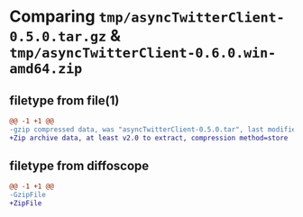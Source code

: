 # Comparing `tmp/asyncTwitterClient-0.5.0.tar.gz` & `tmp/asyncTwitterClient-0.6.0.win-amd64.zip`

## filetype from file(1)

```diff
@@ -1 +1 @@
-gzip compressed data, was "asyncTwitterClient-0.5.0.tar", last modified: Sun Apr 28 21:44:53 2024, max compression
+Zip archive data, at least v2.0 to extract, compression method=store
```

## filetype from diffoscope

```diff
@@ -1 +1 @@
-GzipFile
+ZipFile
```

